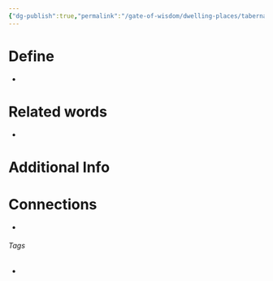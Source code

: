 ```yaml
---
{"dg-publish":true,"permalink":"/gate-of-wisdom/dwelling-places/tabernacle/mountain/","tags":["#GateWisdom","Tabernacle"]}
---
```


# Define
- 

# Related words
- 

# Additional Info


# Connections


- 

###### Tags
- 